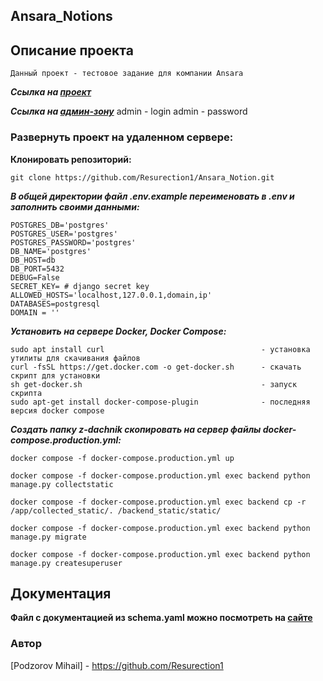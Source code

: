 ## Ansara_Notions
## Описание проекта
```
Данный проект - тестовое задание для компании Ansara
```

**_Ссылка на [проект](http://z-dachnik.ddns.net/api/ "Гиперссылка к проекту.")_**

**_Ссылка на [админ-зону](http://z-dachnik.ddns.net/admin/ "Гиперссылка к админке.")_**
admin - login 
admin - password



### Развернуть проект на удаленном сервере:
**Клонировать репозиторий:**
```
git clone https://github.com/Resurection1/Ansara_Notion.git
```

**_В общей директории файл .env.example переименовать в .env и заполнить своими данными:_**
```
POSTGRES_DB='postgres'
POSTGRES_USER='postgres'
POSTGRES_PASSWORD='postgres'
DB_NAME='postgres'
DB_HOST=db
DB_PORT=5432
DEBUG=False
SECRET_KEY= # django secret key
ALLOWED_HOSTS='localhost,127.0.0.1,domain,ip'
DATABASES=postgresql
DOMAIN = ''
```

**_Установить на сервере Docker, Docker Compose:_**
```
sudo apt install curl                                   - установка утилиты для скачивания файлов
curl -fsSL https://get.docker.com -o get-docker.sh      - скачать скрипт для установки
sh get-docker.sh                                        - запуск скрипта
sudo apt-get install docker-compose-plugin              - последняя версия docker compose
```
**_Cоздать папку z-dachnik cкопировать на сервер файлы docker-compose.production.yml:_**
```
docker compose -f docker-compose.production.yml up 

docker compose -f docker-compose.production.yml exec backend python manage.py collectstatic

docker compose -f docker-compose.production.yml exec backend cp -r /app/collected_static/. /backend_static/static/

docker compose -f docker-compose.production.yml exec backend python manage.py migrate

docker compose -f docker-compose.production.yml exec backend python manage.py createsuperuser
```

## Документация
**Файл с документацией из schema.yaml можно посмотреть на [сайте](https://editor.swagger.io/)**



### Автор
[Podzorov Mihail] - https://github.com/Resurection1
